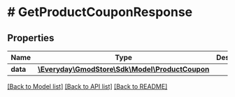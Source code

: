 # # GetProductCouponResponse

## Properties

Name | Type | Description | Notes
------------ | ------------- | ------------- | -------------
**data** | [**\Everyday\GmodStore\Sdk\Model\ProductCoupon**](ProductCoupon.md) |  |

[[Back to Model list]](../../README.md#models) [[Back to API list]](../../README.md#endpoints) [[Back to README]](../../README.md)
